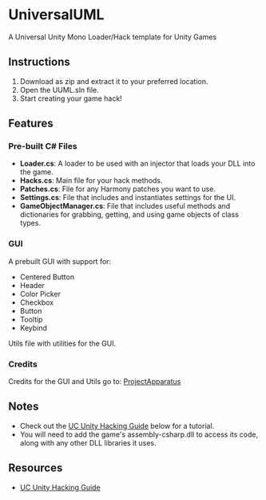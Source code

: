 # UniversalUML
A Universal Unity Mono Loader/Hack template for Unity Games

## Instructions
1. Download as zip and extract it to your preferred location.
2. Open the UUML.sln file.
3. Start creating your game hack!

## Features

### Pre-built C# Files
- **Loader.cs**: A loader to be used with an injector that loads your DLL into the game.
- **Hacks.cs**: Main file for your hack methods.
- **Patches.cs**: File for any Harmony patches you want to use.
- **Settings.cs**: File that includes and instantiates settings for the UI.
- **GameObjectManager.cs**: File that includes useful methods and dictionaries for grabbing, getting, and using game objects of class types.

### GUI
A prebuilt GUI with support for:
- Centered Button
- Header
- Color Picker
- Checkbox
- Button
- Tooltip
- Keybind

Utils file with utilities for the GUI.

### Credits
Credits for the GUI and Utils go to: [ProjectApparatus](https://github.com/KaylinOwO/Project-Apparatus)

## Notes
- Check out the [UC Unity Hacking Guide](https://www.unknowncheats.me/forum/unity/285864-beginners-guide-hacking-unity-games.html) below for a tutorial.
- You will need to add the game's assembly-csharp.dll to access its code, along with any other DLL libraries it uses.

## Resources
- [UC Unity Hacking Guide](https://www.unknowncheats.me/forum/unity/285864-beginners-guide-hacking-unity-games.html)
